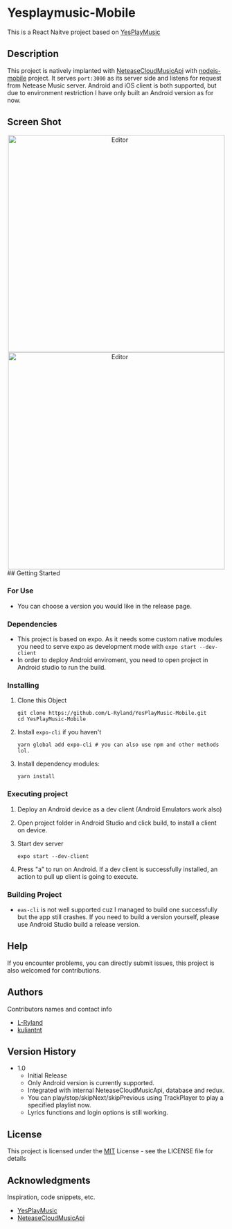 # Yesplaymusic-Mobile

This is a React Naitve project based on [YesPlayMusic](https://github.com/qier222/YesPlayMusic)

## Description

This project is natively implanted with [NeteaseCloudMusicApi](https://github.com/Binaryify/NeteaseCloudMusicApi) with [nodejs-mobile](https://github.com/nodejs-mobile) project. It serves `port:3000` as its server side and listens for request from Netease Music server. Android and iOS client is both supported, but due to environment restriction I have only built an Android version as for now.

## Screen Shot
<div align="center">
	<img src="./picture/Explore.jpg" alt="Editor" width="500">
	<img src="./picture/home.jpg" alt="Editor" width="500">
</div>
## Getting Started

### For Use

- You can choose a version you would like in the release page.

### Dependencies

- This project is based on expo. As it needs some custom native modules you need to serve expo as development mode with `expo start --dev-client`
- In order to deploy Android enviroment, you need to open project in Android studio to run the build.


### Installing

1. Clone this Object

   ```shell
   git clone https://github.com/L-Ryland/YesPlayMusic-Mobile.git
   cd YesPlayMusic-Mobile
   ```

2. Install `expo-cli` if you haven't

   ```shell
   yarn global add expo-cli # you can also use npm and other methods lol.
   ```

3. Install dependency modules:

   ```shell
   yarn install
   ```

### Executing project

1. Deploy an Android device as a dev client (Android Emulators work also)
2. Open project folder in Android Studio and click build, to install a client on device.
3. Start dev server

   ```shell
   expo start --dev-client
   ```

4. Press "a" to run on Android. If a dev client is successfully installed, an action to pull up client is going to execute.

### Building Project

- `eas-cli` is not well supported cuz I managed to build one successfully but the app still crashes. If you need to build a version yourself, please use Android Studio build a release version. 

## Help

If you encounter problems, you can directly submit issues, this project is also welcomed for contributions.

## Authors

Contributors names and contact info

- [L-Ryland](https://github.com/L-Ryland)
- [kuliantnt](https://github.com/kuliantnt)

## Version History

- 1.0
  - Initial Release
  - Only Android version is currently supported.
  - Integrated with internal NeteaseCloudMusicApi, database and redux.
  - You can play/stop/skipNext/skipPrevious using TrackPlayer to play a specified playlist now. 
  - Lyrics functions and login options is still working. 

## License

This project is licensed under the [MIT](https://opensource.org/licenses/MIT) License - see the LICENSE file for details

## Acknowledgments

Inspiration, code snippets, etc.

- [YesPlayMusic](https://github.com/qier222/YesPlayMusic)
- [NeteaseCloudMusicApi](https://github.com/Binaryify/NeteaseCloudMusicApi)